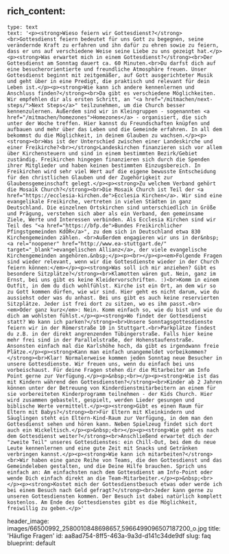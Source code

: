 rich_content:
  -
    type: text
    text: '<p><strong>Wieso feiern wir Gottesdienst?</strong><br>Gottesdienst feiern bedeutet für uns Gott zu begegnen, seine verändernde Kraft zu erfahren und ihn dafür zu ehren sowie zu feiern, dass er uns auf verschiedene Weise seine Liebe zu uns gezeigt hat.</p><p><strong>Was erwartet mich in einem Gottesdienst?</strong><br>Der Gottesdienst am Sonntag dauert ca. 60 Minuten.<br>Du darfst dich auf eine besucherorientierte und freundliche Atmosphäre freuen. Unser Gottesdienst beginnt mit zeitgemäßer, auf Gott ausgerichteter Musik und geht über in eine Predigt, die praktisch und relevant für dein Leben ist.</p><p><strong>Wie kann ich andere kennenlernen und Anschluss finden?</strong><br>Da gibt es verschiedene Möglichkeiten. Wir empfehlen dir als ersten Schritt, an "<a href="/mitmachen/next-steps/">Next Steps</a>" teilzunehmen, um die Church besser kennenzulernen. Außerdem sind wir in Kleingruppen - sogenannten <a href="/mitmachen/homezones">Homezones</a> - organisiert, die sich unter der Woche treffen. Hier kannst du Freundschaften knüpfen und aufbauen und mehr über das Leben und die Gemeinde erfahren. In all dem bekommst du die Möglichkeit, in deinem Glauben zu wachsen.</p><p><strong><br>Was ist der Unterschied zwischen einer Landeskirche und einer Freikirche?<br></strong>Landeskirchen finanzieren sich vor allem über Kirchensteuern und sind in einem bestimmten Bezirk/Gebiet zuständig. Freikirchen hingegen finanzieren sich durch die Spenden ihrer Mitglieder und haben keinen bestimmten Einzugsbereich. In Freikirchen wird sehr viel Wert auf die eigene bewusste Entscheidung für den christlichen Glauben und der Zugehörigkeit zur Glaubensgemeinschaft gelegt.</p><p><strong>Zu welchem Verband gehört die Mosaik Church?</strong><br>Die Mosaik Church ist Teil der <a href="https://ecclesia-kirchen.de">Ecclesia Kirchen</a>. Wir sind eine evangelikale Freikirche, vertreten in vielen Städten in ganz Deutschland. Die einzelnen Ortskirchen sind unterschiedlich in Größe und Prägung, verstehen sich aber als ein Verband, den gemeinsame Ziele, Werte und Interessen verbinden. Als Ecclesia Kirchen sind wir Teil des "<a href="https://bfp.de">Bundes Freikirchlicher Pfingstgemeinden KdÖR</a>", zu dem sich in Deutschland etwa 830 Kirchengemeinden zählen. <br>Außerdem engagieren wir uns in der&nbsp;<a rel="noopener" href="http://www.ea-stuttgart.de/" target="_blank">evangelischen Allianz</a>, der viele evangelische Kirchengemeinden angehören.&nbsp;</p><p><br></p><p><em>Folgende Fragen sind wieder relevant, wenn wir die Gottesdienste wieder in der Church feiern können:</em></p><p><strong>Was soll ich mir anziehen? Gibt es besondere Sitzplätze?</strong><br>Klamotten wären gut. Nein, ganz im Ernst, bei uns gibt es keine Kleidervorschriften. :)<br>Komm in einem Outfit, in dem du dich wohlfühlst. Kirche ist ein Ort, an dem wir so zu Gott kommen dürfen, wie wir sind. Hier geht es nicht darum, wie du aussiehst oder was du anhast. Bei uns gibt es auch keine reservierten Sitzplätze. Jeder ist frei dort zu sitzen, wo es ihm passt.<br><em>Oder ganz kurz</em>: Nein. Komm einfach so, wie du bist und wie du dich am wohlsten fühlst.</p><p><strong>Wo findet der Gottesdienst statt? Wo kann ich parken?</strong><br>Unsere Sonntagsgottesdienste feiern wir in der Römerstraße 10 in Stuttgart.<br>Parkplätze findest du z.B. in der direkt angrenzenden Tübingerstraße. Falls hier keine mehr frei sind in der Parallelstraße, der Hohenstaufenstraße. Ansonsten einfach mal die Karlshöhe hoch, da gibt es irgendwann freie Plätze.</p><p><strong>Kann man einfach unangemeldet vorbeikommen?</strong><br>Klar! Normalerweise kommen jeden Sonntag neue Besucher in unsere Gottesdienste. Wir freuen uns, wenn du einfach bei uns vorbeischaust. Für deine Fragen stehen dir die Mitarbeiter am Info Point gerne zur Verfügung.</p><p>&nbsp;<br></p><p><strong>Wie ist das mit Kindern während den Gottesdiensten?</strong><br>Kinder ab 2 Jahren können unter der Betreuung von Kinderdienstmitarbeitern an einem für sie vorbereiteten Kinderprogramm teilnehmen - der Kids Church. Hier wird zusammen gebastelt, gespielt, werden Lieder gesungen und biblische Werte vermittelt.</p><p><strong>Gibt es einen Raum für Eltern mit Babys?</strong><br>Für Eltern mit Kleinkindern und Säuglingen steht ein Eltern-Kind-Raum zur Verfügung, in dem man den Gottesdienst sehen und hören kann. Neben Spielzeug findet sich dort auch ein Wickeltisch.</p><p>&nbsp;<br></p><p><strong>Wie geht es nach dem Gottesdienst weiter?</strong><br>Anschließend erwartet dich der "zweite Teil" unseres Gottesdienstes: ein Chill-Out, bei dem du neue Leute kennenlernen und eine gute Zeit mit Snacks und Getränken verbringen kannst.</p><p><strong>Wie kann ich mitarbeiten?</strong><br>Wir haben eine ganze Reihe von Teams, die den Gottesdienst und das Gemeindeleben gestalten, und die Deine Hilfe brauchen. Sprich uns einfach an: Am einfachsten nach dem Gottesdienst am Info-Point oder wende Dich einfach direkt an die Team-Mitarbeiter.</p><p>&nbsp;<br></p><p><strong>Kostet mich der Gottesdienstbesuch etwas oder werde ich bei einem Besuch nach Geld gefragt?</strong><br>Jeder kann gerne zu unseren Gottesdiensten kommen. Der Besuch ist dabei natürlich komplett kostenlos. Am Ende des Gottesdienstes gibt es die Möglichkeit, freiwillig zu geben.</p>'
header_image: images/66500992_2580010848698657_5966499096507187200_o.jpg
title: 'Häufige Fragen'
id: aa8ad754-8ff5-463a-9a3d-d141c34de9df
slug: faq
blueprint: default
